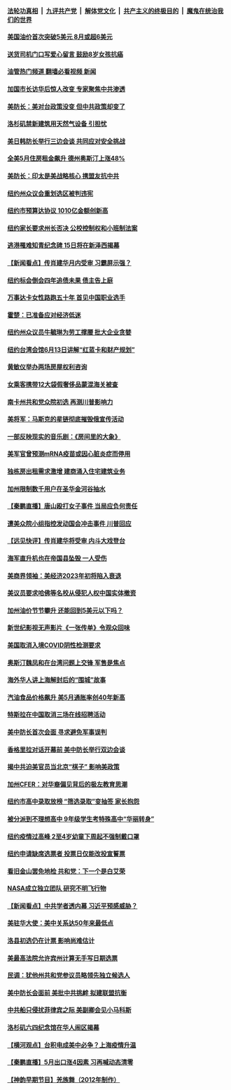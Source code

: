####  [法轮功真相](../../../../basic/blob/master/README.md?t=06120232) &nbsp;|&nbsp; [九评共产党](../../../../9ping.md/blob/master/README.md?t=06120232) &nbsp;|&nbsp; [解体党文化](../../../../jtdwh.md/blob/master/README.md?t=06120232)  &nbsp;|&nbsp; [共产主义的终极目的](../../../../gczydzjmd.md/blob/master/README.md?t=06120232) &nbsp;|&nbsp; [魔鬼在统治我们的世界](../../../../mgztzwmdsj.md/blob/master/README.md?t=06120232) 

#### [美国油价首次突破5美元 8月或超6美元](../pages/nsc412/n13757282.md?t=06120232) 

#### [送货司机门口写爱心留言 鼓励8岁女孩抗癌](../pages/nsc412/n13756959.md?t=06120232) 

#### [油管热门频道 翻墙必看视频 新闻](http://45.76.130.85:81/youtube.html?06120232)

#### [加国市长访华后惊人改变 专家聚焦中共渗透](../pages/nsc412/n13757250.md?t=06120232) 

#### [美防长：美对台政策没变 但中共政策却变了](../pages/nsc412/n13757281.md?t=06120232) 

#### [洛杉矶禁新建筑用天然气设备 引担忧](../pages/nsc412/n13756969.md?t=06120232) 

#### [美日韩防长举行三边会谈 共同应对安全挑战](../pages/nsc412/n13757125.md?t=06120232) 

#### [全美5月住房租金飙升 德州奥斯汀上涨48%](../pages/nsc412/n13756873.md?t=06120232) 

#### [美防长：印太是美战略核心 携盟友抗中共](../pages/nsc412/n13757037.md?t=06120232) 

#### [纽约州众议会重划选区被判违宪](../pages/nsc412/n13756995.md?t=06120232) 

#### [纽约市预算达协议 1010亿金额创新高](../pages/nsc412/n13756993.md?t=06120232) 

#### [纽约家长要求州长否决 公校控制权和小班制法案](../pages/nsc412/n13757014.md?t=06120232) 

#### [逃港罹难知青纪念碑 15日将在新泽西揭幕](../pages/nsc412/n13757028.md?t=06120232) 

#### [【新闻看点】传肖建华月内受审 习霸屏示强？](../pages/nsc412/n13756863.md?t=06120232) 

#### [纽约标会倒会四年追债未果 债主告上庭](../pages/nsc412/n13756991.md?t=06120232) 

#### [万事达卡女性路跑五十年 首见中国职业选手](../pages/nsc412/n13757019.md?t=06120232) 

#### [霍楚：已准备应对经济低迷](../pages/nsc412/n13757023.md?t=06120232) 

#### [纽约州众议员牛毓琳为劳工撑腰 批大企业贪婪](../pages/nsc412/n13757025.md?t=06120232) 

#### [纽约台湾会馆6月13日讲解“红蓝卡和财产规划”](../pages/nsc412/n13757031.md?t=06120232) 

#### [黄敏仪举办两场房屋权利咨询](../pages/nsc412/n13757032.md?t=06120232) 

#### [女乘客携带12大袋假奢侈品蒙混海关被查](../pages/nsc412/n13757034.md?t=06120232) 

#### [南卡州共和党众院初选 再测川普影响力](../pages/nsc412/n13756824.md?t=06120232) 

#### [美将军：马斯克的星链彻底摧毁俄宣传活动](../pages/nsc412/n13756893.md?t=06120232) 

#### [一部反映现实的音乐剧：《房间里的大象》](../pages/nsc412/n13756933.md?t=06120232) 

#### [美军官曾预测mRNA疫苗或因心脏炎症而停用](../pages/nsc412/n13756875.md?t=06120232) 

#### [独栋房出租需求激增 建商涌入住宅建筑业务](../pages/nsc412/n13756830.md?t=06120232) 

#### [加州限制数千用户在圣华金河谷抽水](../pages/nsc412/n13756872.md?t=06120232) 

#### [【秦鹏直播】唐山殴打女子事件 当局应负何责任](../pages/nsc412/n13756831.md?t=06120232) 

#### [遭美众院小组指控发动国会冲击事件 川普回应](../pages/nsc412/n13756742.md?t=06120232) 

#### [【远见快评】传肖建华将受审 内斗大戏登台](../pages/nsc412/n13756829.md?t=06120232) 

#### [海军直升机也在帝国县坠毁 一人受伤](../pages/nsc412/n13756848.md?t=06120232) 

#### [美商界领袖：美经济2023年初将陷入衰退](../pages/nsc412/n13756828.md?t=06120232) 

#### [美议员要求哈佛等名校从侵犯人权中国实体撤资](../pages/nsc412/n13756730.md?t=06120232) 

#### [加州油价节节攀升 还能回到5美元以下吗？](../pages/nsc412/n13756819.md?t=06120232) 

#### [新世纪影视无声影片《一张传单》令观众回味](../pages/nsc412/n13756804.md?t=06120232) 

#### [美国取消入境COVID阴性检测要求](../pages/nsc412/n13756761.md?t=06120232) 

#### [奥斯汀魏凤和在台湾问题上交锋 军售是焦点](../pages/nsc412/n13756729.md?t=06120232) 

#### [海外华人讲上海解封后的“围城”故事](../pages/nsc412/n13755257.md?t=06120232) 

#### [汽油食品价格飙升 美5月通胀率创40年新高](../pages/nsc412/n13756708.md?t=06120232) 

#### [特斯拉在中国取消三场在线招聘活动](../pages/nsc412/n13756628.md?t=06120232) 

#### [美中防长首次会面 寻求避免军事误判](../pages/nsc412/n13756558.md?t=06120232) 

#### [香格里拉对话开幕前 美中防长举行双边会谈](../pages/nsc412/n13756513.md?t=06120232) 

#### [揭中共迫美官员当北京“棋子” 影响美政策](../pages/nsc412/n13756162.md?t=06120232) 

#### [加州CFER：对华裔偏见背后的极左教育思潮](../pages/nsc412/n13756397.md?t=06120232) 

#### [纽约市高中录取放榜 “筛选录取”变抽签 家长抱怨](../pages/nsc412/n13756284.md?t=06120232) 

#### [被分派到不理想高中 9年级学生考特殊高中“华丽转身”](../pages/nsc412/n13756282.md?t=06120232) 

#### [纽约疫情过高峰 2至4岁幼童下周起不强制戴口罩](../pages/nsc412/n13756289.md?t=06120232) 

#### [纽约申请缺席选票者 投票日仅能改投宣誓票](../pages/nsc412/n13756298.md?t=06120232) 

#### [看旧金山罢免地检 共和党：下一个是白艾荣](../pages/nsc412/n13756296.md?t=06120232) 

#### [NASA成立独立团队 研究不明飞行物](../pages/nsc412/n13756316.md?t=06120232) 

#### [【新闻看点】中共学者透内幕 习近平预感威胁？](../pages/nsc412/n13755958.md?t=06120232) 

#### [美驻华大使：美中关系达50年来最低点](../pages/nsc412/n13756184.md?t=06120232) 

#### [洛县初选仍在计票 影响尚难估计](../pages/nsc412/n13756209.md?t=06120232) 

#### [美最高法院允许宾州计算无手写日期选票](../pages/nsc412/n13756225.md?t=06120232) 

#### [民调：犹他州共和党参议员略领先独立候选人](../pages/nsc412/n13756103.md?t=06120232) 

#### [美中防长会面前 美批中共挑衅 拟建联盟抗衡](../pages/nsc412/n13755925.md?t=06120232) 

#### [中共船只侵扰菲律宾之际 美副卿会见小马科斯](../pages/nsc412/n13755986.md?t=06120232) 

#### [洛杉矶六四纪念馆在华人闹区揭幕](../pages/nsc412/n13756200.md?t=06120232) 

#### [【横河观点】台积电成美中必争？上海疫情升温](../pages/nsc412/n13756147.md?t=06120232) 

#### [【秦鹏直播】5月出口涨4因素 习再喊动态清零](../pages/nsc412/n13756107.md?t=06120232) 

#### [【神韵早期节目】羌族舞（2012年制作）](../pages/nsc412/n13756033.md?t=06120232) 

<img src='http://gfw-breaker.win/goodnews/indexes/nsc412.md' width='0px' height='0px'/>
